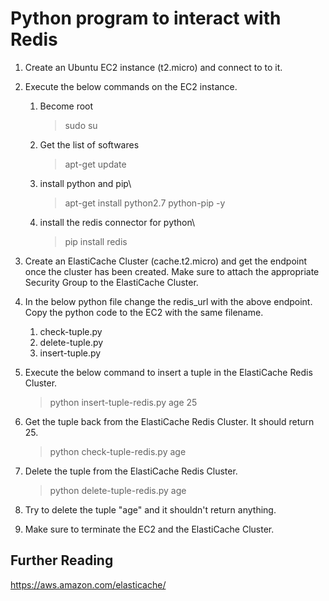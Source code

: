 # Python program to interact with Redis

1. Create an Ubuntu EC2 instance (t2.micro) and connect to to it.

1. Execute the below commands on the EC2 instance.

    1. Become root
       >sudo su

    1. Get the list of softwares
       >apt-get update

    1. install python and pip\
       >apt-get install python2.7 python-pip -y

    1. install the redis connector for python\
       >pip install redis

1. Create an ElastiCache Cluster (cache.t2.micro) and get the endpoint once the cluster has been created. Make sure to attach the appropriate Security Group to the ElastiCache Cluster. 

1. In the below python file change the redis_url with the above endpoint. Copy the python code to the EC2 with the same filename.

    1. check-tuple.py
    1. delete-tuple.py
    1. insert-tuple.py

1. Execute the below command to insert a tuple in the ElastiCache Redis Cluster.
    >python insert-tuple-redis.py age 25

1. Get the tuple back from the ElastiCache Redis Cluster. It should return 25.
    >python check-tuple-redis.py age

1. Delete the tuple from the ElastiCache Redis Cluster.
    >python delete-tuple-redis.py age

1. Try to delete the tuple "age" and it shouldn't return anything.

1. Make sure to terminate the EC2 and the ElastiCache Cluster.

## Further Reading

https://aws.amazon.com/elasticache/

